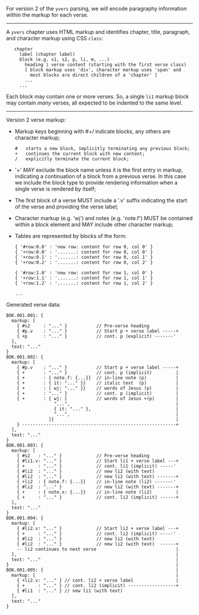 For version 2 of the `yvers` parsing, we will encode paragraphy information
within the markup for each verse.

---
A `yvers` chapter uses HTML markup and identifies chapter, title, paragraph,
and character markup using CSS `class`:
```
   chapter
     label (chapter label)
     block (e.g. s1, s2, p, li, m, ...)
       heading | verse content (starting with the first verse class)
       [ block markup uses 'div', character markup uses 'span' and
         most blocks are direct children of a 'chapter' ]
       ...
     ...
```

Each block may contain one or more verses. So, a single `li1` markup block may
contain *many* verses, all expected to be indented to the same level.

---
Version 2 verse markup:
- Markup keys beginning with #+/ indicate blocks, any others are character
  markup;
  ```
  #   starts a new block, implicitly terminating any previous block;
  +   continues the current block with new content;
  /   explicitly terminate the current block;
  ```
- '+' *MAY* exclude the block name unless it is the first entry in markup,
  indicating a continuation of a block from a previous verse.  In this case we
  include the block type to provide rendering information when a single verse
  is rendered by itself;

- The first block of a verse MUST include a '.v' suffix indicating the start of
  the verse and providing the verse label;

- Character markup (e.g. 'wj') and notes (e.g. 'note.f') MUST be contained
  within a block element and MAY include other character markup;

- Tables are represented by blocks of the form:
  ```
  { '#row:0.0' : 'new row: content for row 0, col 0' }
  { '+row:0.0' : '.......: content for row 0, col 0' }
  { '+row:0.1' : '.......: content for row 0, col 1' }
  { '+row:0.2' : '.......: content for row 0, col 2' }

  { '#row:1.0' : 'new row: content for row 1, col 0' }
  { '+row:1.1' : '.......: content for row 1, col 1' }
  { '+row:1.2' : '.......: content for row 1, col 2' }

  ...
  ```

Generated verse data:
```
BOK.001.001: {
  markup: [
    { #s2     : "..." }           // Pre-verse heading
    { #p.v    : "..." }           // Start p + verse label -----+
    { +p      : "..." }           // cont. p (explicit) -------'
  ],
  text: "..."
}
BOK.001.002: {
  markup: [
    { #p.v    : "..." }           // Start p + verse label -----+
    { +       : "..." }           // cont. p (implicit)         |
    { +       : { note.f: {...}}  // in-line note (p)           |
    { +       : { it: "..." }}    // italic text  (p)           |
    { +       : ( wj: "..." }}    // words of Jesus (p)         |
    { +       : "..." }           // cont. p (implicit)         |
    { +       : { wj: [           // words of Jesus +(p)        |
                  "...",                                        |
                  { it: "..." },                                |
                  "...",                                        |
                ]}                                              |
    } ----------------------------------------------------------+
  ],
  text: "..."
}
BOK.001.003: {
  markup: [
    { #s2   : "..." }             // Pre-verse heading
    { #li1.v: "..." }             // Start li1 + verse label ---+
    { +     : "..." }             // cont. li1 (implicit) -----'
    { #li2  : "..." }             // new li2 (with text)
    { #li2  : "..." }             // new li2 (with text) -------+
    { +li2  : { note.f: {...}}    // in-line note (li2) -------'
    { #li2  : "..." }             // new li2 (with text) -------+
    { +     : { note.x: {...}}    // in-line note (li2)         |
    { +     : "..." }             // cont. li2 (implicit) ------+
  ],
  text: "..."
}
BOK.001.004: {
  markup: [
    { #li2.v: "..." }             // Start li2 + verse label ---+
    { +     : "..." }             // cont. li2 (implicit) -----'
    { #li2  : "..." }             // new li2 (with text)
    { #li2  : "..." }             // new li2 (with text)  ------+
    -- li2 continues to next verse                              |
  ],                                                            |
  text: "..."                                                   |
}                                                               |
BOK.001.005: {                                                  |
  markup: [                                                     |
    { +li2.v: "..." } // cont. li2 + verse label                |
    { +     : "..." } // cont. li2 (implicit) ------------------+
    { #li1  : "..." } // new li1 (with text)
  ],
  text: "..."
}
```
